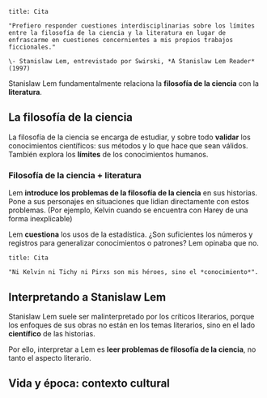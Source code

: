 ```ad-quote
title: Cita

"Prefiero responder cuestiones interdisciplinarias sobre los límites entre la filosofía de la ciencia y la literatura en lugar de enfrascarme en cuestiones concernientes a mis propios trabajos ficcionales."

\- Stanislaw Lem, entrevistado por Swirski, *A Stanislaw Lem Reader* (1997)

```

Stanislaw Lem fundamentalmente relaciona la **filosofía de la ciencia** con la **literatura**.

## La filosofía de la ciencia

La filosofía de la ciencia se encarga de estudiar, y sobre todo **validar** los conocimientos científicos: sus métodos y lo que hace que sean válidos. También explora los **límites** de los conocimientos humanos.

### Filosofía de la ciencia + literatura

Lem **introduce los problemas de la filosofía de la ciencia** en sus historias. Pone a sus personajes en situaciones que lidian directamente con estos problemas. (Por ejemplo, Kelvin cuando se encuentra con Harey de una forma inexplicable)

Lem **cuestiona** los usos de la estadística. ¿Son suficientes los números y registros para generalizar conocimientos o patrones? Lem opinaba que no.

```ad-quote
title: Cita

"Ni Kelvin ni Tichy ni Pirxs son mis héroes, sino el *conocimiento*".

```

## Interpretando a Stanislaw Lem

Stanislaw Lem suele ser malinterpretado por los críticos literarios, porque los enfoques de sus obras no están en los temas literarios, sino en el lado **científico** de las historias.

Por ello, interpretar a Lem es **leer problemas de filosofía de la ciencia**, no tanto el aspecto literario.

## Vida y época: contexto cultural
